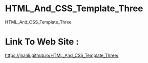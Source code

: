 # HTML_And_CSS_Template_Three
HTML_And_CSS_Template_Three 

# Link To Web Site :
https://jnahli.github.io/HTML_And_CSS_Template_Three/
